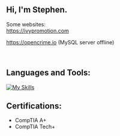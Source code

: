 ## Hi, I'm Stephen.

Some websites:
<br />
https://ivypromotion.com

https://opencrime.io (MySQL server offline)

<br />

##  Languages and Tools:
[![My Skills](https://skillicons.dev/icons?i=cpp,js,python,react,express,mysql,azure,html,css)](https://skillicons.dev)

##  Certifications:
- CompTIA A+
- CompTIA Tech+
<!--
**winnmurray/winnmurray** is a ✨ _special_ ✨ repository because its `README.md` (this file) appears on your GitHub profile.

Here are some ideas to get you started:

- 🔭 I’m currently working on ...
- 🌱 I’m currently learning ...
- 👯 I’m looking to collaborate on ...
- 🤔 I’m looking for help with ...
- 💬 Ask me about ...
- 📫 How to reach me: ...
- 😄 Pronouns: ...
- ⚡ Fun fact: ...
-->
